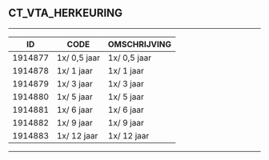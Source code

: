 ## CT_VTA_HERKEURING

***

|ID                              	|CODE          	|OMSCHRIJVING|
|------                          	|----          	|-----    |
|1914877|1x/ 0,5 jaar|1x/ 0,5 jaar|
|1914878|1x/ 1 jaar|1x/ 1 jaar|
|1914879|1x/ 3 jaar|1x/ 3 jaar|
|1914880|1x/ 5 jaar|1x/ 5 jaar|
|1914881|1x/ 6 jaar|1x/ 6 jaar|
|1914882|1x/ 9 jaar|1x/ 9 jaar|
|1914883|1x/ 12 jaar|1x/ 12 jaar|


***
